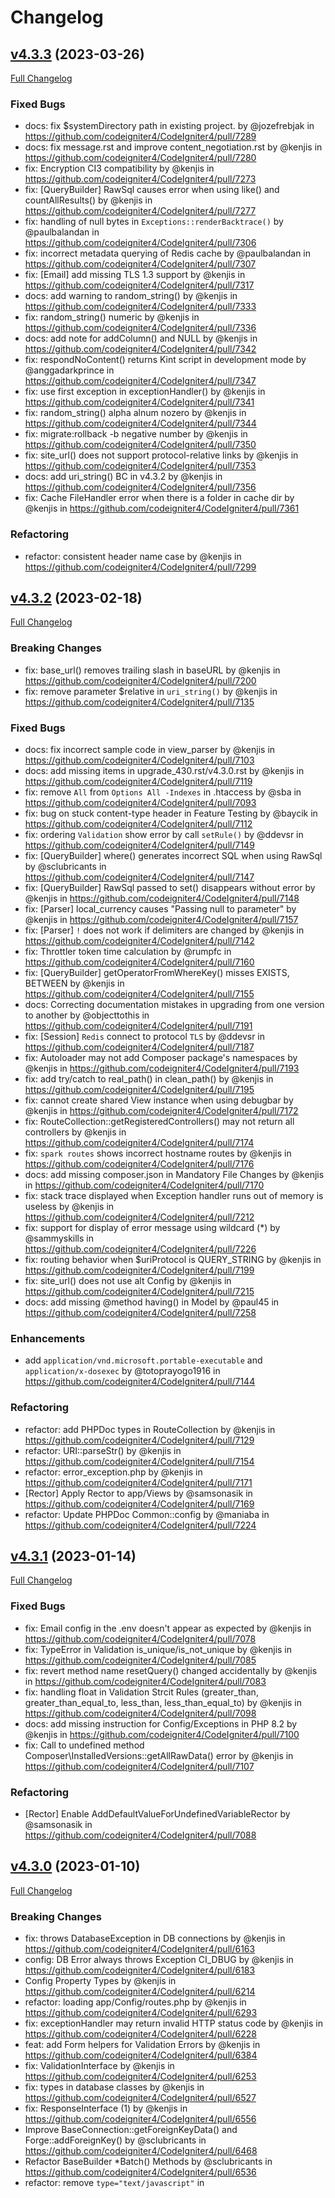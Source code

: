 # Changelog

## [v4.3.3](https://github.com/codeigniter4/CodeIgniter4/tree/v4.3.3) (2023-03-26)
[Full Changelog](https://github.com/codeigniter4/CodeIgniter4/compare/v4.3.2...v4.3.3)

### Fixed Bugs

* docs: fix $systemDirectory path in existing project. by @jozefrebjak in https://github.com/codeigniter4/CodeIgniter4/pull/7289
* docs: fix message.rst and improve content_negotiation.rst by @kenjis in https://github.com/codeigniter4/CodeIgniter4/pull/7280
* fix: Encryption CI3 compatibility by @kenjis in https://github.com/codeigniter4/CodeIgniter4/pull/7273
* fix: [QueryBuilder] RawSql causes error when using like() and countAllResults() by @kenjis in https://github.com/codeigniter4/CodeIgniter4/pull/7277
* fix: handling of null bytes in `Exceptions::renderBacktrace()` by @paulbalandan in https://github.com/codeigniter4/CodeIgniter4/pull/7306
* fix: incorrect metadata querying of Redis cache by @paulbalandan in https://github.com/codeigniter4/CodeIgniter4/pull/7307
* fix: [Email] add missing TLS 1.3 support by @kenjis in https://github.com/codeigniter4/CodeIgniter4/pull/7317
* docs: add warning to random_string() by @kenjis in https://github.com/codeigniter4/CodeIgniter4/pull/7333
* fix: random_string() numeric by @kenjis in https://github.com/codeigniter4/CodeIgniter4/pull/7336
* docs: add note for addColumn() and NULL by @kenjis in https://github.com/codeigniter4/CodeIgniter4/pull/7342
* fix: respondNoContent() returns Kint script in development mode by @anggadarkprince in https://github.com/codeigniter4/CodeIgniter4/pull/7347
* fix: use first exception in exceptionHandler() by @kenjis in https://github.com/codeigniter4/CodeIgniter4/pull/7341
* fix: random_string() alpha alnum nozero by @kenjis in https://github.com/codeigniter4/CodeIgniter4/pull/7344
* fix: migrate:rollback -b negative number by @kenjis in https://github.com/codeigniter4/CodeIgniter4/pull/7350
* fix: site_url() does not support protocol-relative links by @kenjis in https://github.com/codeigniter4/CodeIgniter4/pull/7353
* docs: add uri_string() BC in v4.3.2 by @kenjis in https://github.com/codeigniter4/CodeIgniter4/pull/7356
* fix: Cache FileHandler error when there is a folder in cache dir by @kenjis in https://github.com/codeigniter4/CodeIgniter4/pull/7361

### Refactoring

* refactor: consistent header name case by @kenjis in https://github.com/codeigniter4/CodeIgniter4/pull/7299

## [v4.3.2](https://github.com/codeigniter4/CodeIgniter4/tree/v4.3.2) (2023-02-18)
[Full Changelog](https://github.com/codeigniter4/CodeIgniter4/compare/v4.3.1...v4.3.2)

### Breaking Changes

* fix: base_url() removes trailing slash in baseURL by @kenjis in https://github.com/codeigniter4/CodeIgniter4/pull/7200
* fix: remove parameter $relative in `uri_string()` by @kenjis in https://github.com/codeigniter4/CodeIgniter4/pull/7135

### Fixed Bugs

* docs: fix incorrect sample code in view_parser by @kenjis in https://github.com/codeigniter4/CodeIgniter4/pull/7103
* docs: add missing items in upgrade_430.rst/v4.3.0.rst by @kenjis in https://github.com/codeigniter4/CodeIgniter4/pull/7119
* fix: remove `All` from `Options All -Indexes` in .htaccess by @sba in https://github.com/codeigniter4/CodeIgniter4/pull/7093
* fix: bug on stuck content-type header in Feature Testing by @baycik in https://github.com/codeigniter4/CodeIgniter4/pull/7112
* fix: ordering `Validation` show error by call `setRule()` by @ddevsr in https://github.com/codeigniter4/CodeIgniter4/pull/7149
* fix: [QueryBuilder] where() generates incorrect SQL when using RawSql by @sclubricants in https://github.com/codeigniter4/CodeIgniter4/pull/7147
* fix: [QueryBuilder] RawSql passed to set() disappears without error by @kenjis in https://github.com/codeigniter4/CodeIgniter4/pull/7148
* fix: [Parser] local_currency causes "Passing null to parameter" by @kenjis in https://github.com/codeigniter4/CodeIgniter4/pull/7157
* fix: [Parser] `!` does not work if delimiters are changed by @kenjis in https://github.com/codeigniter4/CodeIgniter4/pull/7142
* fix: Throttler token time calculation by @rumpfc in https://github.com/codeigniter4/CodeIgniter4/pull/7160
* fix: [QueryBuilder] getOperatorFromWhereKey() misses EXISTS, BETWEEN by @kenjis in https://github.com/codeigniter4/CodeIgniter4/pull/7155
* docs: Correcting documentation mistakes in upgrading from one version to another by @objecttothis in https://github.com/codeigniter4/CodeIgniter4/pull/7191
* fix: [Session] `Redis` connect to protocol `TLS` by @ddevsr in https://github.com/codeigniter4/CodeIgniter4/pull/7187
* fix: Autoloader may not add Composer package's namespaces by @kenjis in https://github.com/codeigniter4/CodeIgniter4/pull/7193
* fix: add try/catch to real_path() in clean_path() by @kenjis in https://github.com/codeigniter4/CodeIgniter4/pull/7195
* fix: cannot create shared View instance when using debugbar by @kenjis in https://github.com/codeigniter4/CodeIgniter4/pull/7172
* fix: RouteCollection::getRegisteredControllers() may not return all controllers by @kenjis in https://github.com/codeigniter4/CodeIgniter4/pull/7174
* fix: `spark routes` shows incorrect hostname routes by @kenjis in https://github.com/codeigniter4/CodeIgniter4/pull/7176
* docs: add missing composer.json in Mandatory File Changes by @kenjis in https://github.com/codeigniter4/CodeIgniter4/pull/7170
* fix: stack trace displayed when Exception handler runs out of memory is useless by @kenjis in https://github.com/codeigniter4/CodeIgniter4/pull/7212
* fix: support for display of error message using wildcard (*) by @sammyskills in https://github.com/codeigniter4/CodeIgniter4/pull/7226
* fix: routing behavior when $uriProtocol is QUERY_STRING by @kenjis in https://github.com/codeigniter4/CodeIgniter4/pull/7199
* fix: site_url() does not use alt Config by @kenjis in https://github.com/codeigniter4/CodeIgniter4/pull/7215
* docs: add missing @method having() in Model by @paul45 in https://github.com/codeigniter4/CodeIgniter4/pull/7258

### Enhancements

* add `application/vnd.microsoft.portable-executable` and `application/x-dosexec` by @totoprayogo1916 in https://github.com/codeigniter4/CodeIgniter4/pull/7144

### Refactoring

* refactor: add PHPDoc types in RouteCollection by @kenjis in https://github.com/codeigniter4/CodeIgniter4/pull/7129
* refactor: URI::parseStr() by @kenjis in https://github.com/codeigniter4/CodeIgniter4/pull/7154
* refactor: error_exception.php by @kenjis in https://github.com/codeigniter4/CodeIgniter4/pull/7171
* [Rector] Apply Rector to app/Views by @samsonasik in https://github.com/codeigniter4/CodeIgniter4/pull/7169
* refactor: Update PHPDoc Common::config by @maniaba in https://github.com/codeigniter4/CodeIgniter4/pull/7224

## [v4.3.1](https://github.com/codeigniter4/CodeIgniter4/tree/v4.3.1) (2023-01-14)
[Full Changelog](https://github.com/codeigniter4/CodeIgniter4/compare/v4.3.0...v4.3.1)

### Fixed Bugs

* fix: Email config in the .env doesn't appear as expected by @kenjis in https://github.com/codeigniter4/CodeIgniter4/pull/7078
* fix: TypeError in Validation is_unique/is_not_unique by @kenjis in https://github.com/codeigniter4/CodeIgniter4/pull/7085
* fix: revert method name resetQuery() changed accidentally by @kenjis in https://github.com/codeigniter4/CodeIgniter4/pull/7083
* fix: handling float in Validation Strcit Rules (greater_than, greater_than_equal_to, less_than, less_than_equal_to) by @kenjis in https://github.com/codeigniter4/CodeIgniter4/pull/7098
* docs: add missing instruction for Config/Exceptions in PHP 8.2 by @kenjis in https://github.com/codeigniter4/CodeIgniter4/pull/7100
* fix: Call to undefined method Composer\InstalledVersions::getAllRawData() error by @kenjis in https://github.com/codeigniter4/CodeIgniter4/pull/7107

### Refactoring

* [Rector] Enable AddDefaultValueForUndefinedVariableRector by @samsonasik in https://github.com/codeigniter4/CodeIgniter4/pull/7088

## [v4.3.0](https://github.com/codeigniter4/CodeIgniter4/tree/v4.3.0) (2023-01-10)
[Full Changelog](https://github.com/codeigniter4/CodeIgniter4/compare/v4.2.12...v4.3.0)

### Breaking Changes

* fix: throws DatabaseException in DB connections by @kenjis in https://github.com/codeigniter4/CodeIgniter4/pull/6163
* config: DB Error always throws Exception CI_DBUG by @kenjis in https://github.com/codeigniter4/CodeIgniter4/pull/6183
* Config Property Types by @kenjis in https://github.com/codeigniter4/CodeIgniter4/pull/6214
* refactor: loading app/Config/routes.php by @kenjis in https://github.com/codeigniter4/CodeIgniter4/pull/6293
* fix: exceptionHandler may return invalid HTTP status code by @kenjis in https://github.com/codeigniter4/CodeIgniter4/pull/6228
* feat: add Form helpers for Validation Errors by @kenjis in https://github.com/codeigniter4/CodeIgniter4/pull/6384
* fix: ValidationInterface by @kenjis in https://github.com/codeigniter4/CodeIgniter4/pull/6253
* fix: types in database classes by @kenjis in https://github.com/codeigniter4/CodeIgniter4/pull/6527
* fix: ResponseInterface (1) by @kenjis in https://github.com/codeigniter4/CodeIgniter4/pull/6556
* Improve BaseConnection::getForeignKeyData() and Forge::addForeignKey() by @sclubricants in https://github.com/codeigniter4/CodeIgniter4/pull/6468
* Refactor BaseBuilder *Batch() Methods by @sclubricants in https://github.com/codeigniter4/CodeIgniter4/pull/6536
* refactor: remove `type="text/javascript"` in <script> tag by @kenjis in https://github.com/codeigniter4/CodeIgniter4/pull/6606
* fix: ResponseInterface (2) by @kenjis in https://github.com/codeigniter4/CodeIgniter4/pull/6569
* Add ability to set index names by @sclubricants in https://github.com/codeigniter4/CodeIgniter4/pull/6552
* fix: MessageInterface inheritance by @MGatner in https://github.com/codeigniter4/CodeIgniter4/pull/6695
* fix: add missing getProtocolVersion() in MessageInterface by @kenjis in https://github.com/codeigniter4/CodeIgniter4/pull/6702
* Add Forge::processIndexes() to create indexes on existing table by @sclubricants in https://github.com/codeigniter4/CodeIgniter4/pull/6676
* fix: add missing ResultInterface::getNumRows() by @kenjis in https://github.com/codeigniter4/CodeIgniter4/pull/6778
* feat: add OutgoingRequestInterface by @kenjis in https://github.com/codeigniter4/CodeIgniter4/pull/6698
* fix: make Time immutable by @kenjis in https://github.com/codeigniter4/CodeIgniter4/pull/6771
* feat: disallow `Model::update()` without WHERE clause by @kenjis in https://github.com/codeigniter4/CodeIgniter4/pull/6883
* feat: do not throw exceptions during transactions by default by @kenjis in https://github.com/codeigniter4/CodeIgniter4/pull/6917
* fix: don't change the variable type and filter all values in JSON request by @michalsn in https://github.com/codeigniter4/CodeIgniter4/pull/6954

### Fixed Bugs

* fix: SecurityException's HTTP status code by @kenjis in https://github.com/codeigniter4/CodeIgniter4/pull/6408
* Fix UpsertTest::testUpsertWithMultipleSet by @sclubricants in https://github.com/codeigniter4/CodeIgniter4/pull/6692
* fix: support for assigning extra data for the view() method in controlled cells by @michalsn in https://github.com/codeigniter4/CodeIgniter4/pull/6681
* Fix testMode() with upsert() and getCompiledUpsert() by @sclubricants in https://github.com/codeigniter4/CodeIgniter4/pull/6697
* Fix BaseBuilder setAlias() and RawSql use with key value pairs by @sclubricants in https://github.com/codeigniter4/CodeIgniter4/pull/6741
* fix: BasePreparedQuery class to return boolean values for write-type queries by @michalsn in https://github.com/codeigniter4/CodeIgniter4/pull/6750
* fix: Time::now() does not respect timezone when using setTestNow() by @kenjis in https://github.com/codeigniter4/CodeIgniter4/pull/6752
* fix: remove CI_DEBUG check in Model by @kenjis in https://github.com/codeigniter4/CodeIgniter4/pull/6863
* fix: BaseBuilder::getOperator() doesn't recognize LIKE operator in array expression by @kenjis in https://github.com/codeigniter4/CodeIgniter4/pull/6986
* fix: Honeypot field appears when CSP is enabled by @kenjis in https://github.com/codeigniter4/CodeIgniter4/pull/7029

### Enhancements

* Feature: Adding StreamFilterTrait by @iRedds in https://github.com/codeigniter4/CodeIgniter4/pull/6112
* feat: add routes useSupportedLocalesOnly property by @pjsde in https://github.com/codeigniter4/CodeIgniter4/pull/6073
* Feat add events for insertBatch()/updateBatch() by @pjsde in https://github.com/codeigniter4/CodeIgniter4/pull/6125
* feat: improve namespaces command by @kenjis in https://github.com/codeigniter4/CodeIgniter4/pull/6142
* feat: add method to insert empty data in Model by @kenjis in https://github.com/codeigniter4/CodeIgniter4/pull/6109
* feat: Autoloader::sanitizeFilename() throws Exception by @kenjis in https://github.com/codeigniter4/CodeIgniter4/pull/6193
* Language: Make production error message translatable (replaces #6197) by @sba in https://github.com/codeigniter4/CodeIgniter4/pull/6235
* feat: add methods to modify files in Publisher by @kenjis in https://github.com/codeigniter4/CodeIgniter4/pull/6133
* SQLite3 Connection getIndexData() by @sclubricants in https://github.com/codeigniter4/CodeIgniter4/pull/6221
* feat: `spark filter:check` command by @kenjis in https://github.com/codeigniter4/CodeIgniter4/pull/6283
* feat: Encryption CI3 compatibility by @kenjis in https://github.com/codeigniter4/CodeIgniter4/pull/6277
* feat: `spark routes` shows route name by @kenjis in https://github.com/codeigniter4/CodeIgniter4/pull/6271
* error_404.php translation and design by @sba in https://github.com/codeigniter4/CodeIgniter4/pull/6288
* feat: make `CLI::input()` testable by @kenjis in https://github.com/codeigniter4/CodeIgniter4/pull/6335
* Feature for Timer to measure callable performance by @rumpfc in https://github.com/codeigniter4/CodeIgniter4/pull/6321
* feat: add IntBoolCast for Entity by @kenjis in https://github.com/codeigniter4/CodeIgniter4/pull/6348
* Add new method `promptByMultipleKeys()` in CLI class by @rivalarya in https://github.com/codeigniter4/CodeIgniter4/pull/6302
* Allow calling help info using `spark --help` by @paulbalandan in https://github.com/codeigniter4/CodeIgniter4/pull/6383
* feat: autoload helpers by @kenjis in https://github.com/codeigniter4/CodeIgniter4/pull/6397
* Add RawSql to BaseConnection->escape() by @sclubricants in https://github.com/codeigniter4/CodeIgniter4/pull/6332
* feat: add locale param to `route_to()` by @kenjis in https://github.com/codeigniter4/CodeIgniter4/pull/6448
* Postgre & SQLSRV - Should Never Have A Field Length For TEXT by @sclubricants in https://github.com/codeigniter4/CodeIgniter4/pull/6405
* [4.3] Fix tests. Changed StreamFilterTrait and CITestStreamFilter. by @iRedds in https://github.com/codeigniter4/CodeIgniter4/pull/6450
* Create Forge::dropPrimaryKey() by @sclubricants in https://github.com/codeigniter4/CodeIgniter4/pull/6488
* feat: add manual config for Composer package auto-discovery by @kenjis in https://github.com/codeigniter4/CodeIgniter4/pull/6503
* Added view() method to route collections by @kenjis in https://github.com/codeigniter4/CodeIgniter4/pull/6568
* When/WhenNot methods for db in a trait by @lonnieezell in https://github.com/codeigniter4/CodeIgniter4/pull/6574
* Allow Cells to be auto-located within */Cells directories by @lonnieezell in https://github.com/codeigniter4/CodeIgniter4/pull/6601
* Decamelize function by @lonnieezell in https://github.com/codeigniter4/CodeIgniter4/pull/6615
* feat: Controlled Cells by @lonnieezell in https://github.com/codeigniter4/CodeIgniter4/pull/6620
* Allow HTTP/3 to work and not be blocked. by @lonnieezell in https://github.com/codeigniter4/CodeIgniter4/pull/6595
* feat: add method to disable controller filters by @kenjis in https://github.com/codeigniter4/CodeIgniter4/pull/6652
* feat: implementation option http2 in `CURLRequest` by @ddevsr in https://github.com/codeigniter4/CodeIgniter4/pull/6679
* Add BaseBuilder::upsert() and BaseBuilder::upsertBatch() by @sclubricants in https://github.com/codeigniter4/CodeIgniter4/pull/6600
* Deallocate prepared statements by @fpoy in https://github.com/codeigniter4/CodeIgniter4/pull/6665
* feat: Check logs against parts of the message only by @paulbalandan in https://github.com/codeigniter4/CodeIgniter4/pull/6704
* feat: Opt-in logging of deprecations by @paulbalandan in https://github.com/codeigniter4/CodeIgniter4/pull/6705
* feat: void element tags in helpers are selectable between `>` and `/>` by @ddevsr in https://github.com/codeigniter4/CodeIgniter4/pull/6789
* feat: add $allowedHostnames for multiple domain support by @kenjis in https://github.com/codeigniter4/CodeIgniter4/pull/6785
* new make:cell command  by @lonnieezell in https://github.com/codeigniter4/CodeIgniter4/pull/6864
* Add BaseBuilder::deleteBatch() by @sclubricants in https://github.com/codeigniter4/CodeIgniter4/pull/6734
* Update Kint to 5.0.1 by @kenjis in https://github.com/codeigniter4/CodeIgniter4/pull/6893
* Add `is_windows()` global function by @paulbalandan in https://github.com/codeigniter4/CodeIgniter4/pull/6884
* fix: HTML output by @kenjis in https://github.com/codeigniter4/CodeIgniter4/pull/6899
* feat: add SQLite3 Config busyTimeout by @kenjis in https://github.com/codeigniter4/CodeIgniter4/pull/6939
* insertBatch updateBatch upsertBatch deleteBatch from query by @sclubricants in https://github.com/codeigniter4/CodeIgniter4/pull/6689
* feat: add IncomingRequest::getRawInputVar() method by @michalsn in https://github.com/codeigniter4/CodeIgniter4/pull/6943
* feat: add closure validation rule by @kenjis in https://github.com/codeigniter4/CodeIgniter4/pull/6951
* refactor: add Config\Session by @kenjis in https://github.com/codeigniter4/CodeIgniter4/pull/6989
* feat: add IncomingRequest::is() method by @kenjis in https://github.com/codeigniter4/CodeIgniter4/pull/6995
* feat: `spark routes` option to sort by handler by @kenjis in https://github.com/codeigniter4/CodeIgniter4/pull/7015

### Refactoring

* Extracting the call handler for Spark commands from kernel. by @iRedds in https://github.com/codeigniter4/CodeIgniter4/pull/6110
* chore: move Kint to `require-dev` by @kenjis in https://github.com/codeigniter4/CodeIgniter4/pull/6449
* Improve `BaseBuilder::updateBatch()` SQL by @sclubricants in https://github.com/codeigniter4/CodeIgniter4/pull/6373
* refactor: to fix psalm errors by @kenjis in https://github.com/codeigniter4/CodeIgniter4/pull/6535
* Add template types to `Connection` by @paulbalandan in https://github.com/codeigniter4/CodeIgniter4/pull/6709
* refactor: around URI by @kenjis in https://github.com/codeigniter4/CodeIgniter4/pull/6784
* Add template types to Result by @paulbalandan in https://github.com/codeigniter4/CodeIgniter4/pull/6749
* refactor: make now() testable by @kenjis in https://github.com/codeigniter4/CodeIgniter4/pull/6753
* refactor: remove Workaround for Faker deprecation errors in PHP 8.2 by @kenjis in https://github.com/codeigniter4/CodeIgniter4/pull/6987
* refactor: to fix psalm error by @kenjis in https://github.com/codeigniter4/CodeIgniter4/pull/6999

See [CHANGELOG_4.2.md](./changelogs/CHANGELOG_4.2.md)
